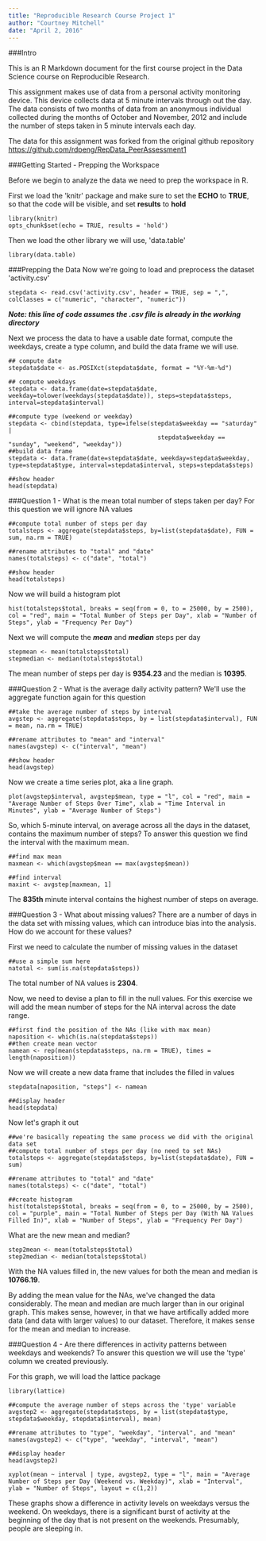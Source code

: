 ```yaml
---
title: "Reproducible Research Course Project 1"
author: "Courtney Mitchell"
date: "April 2, 2016"
---
```

###Intro

This is an R Markdown document for the first course project in the Data Science course on Reproducible Research.

This assignment makes use of data from a personal activity monitoring device. This device collects data at 5 minute intervals through out the day. The data consists of two months of data from an anonymous individual collected during the months of October and November, 2012 and include the number of steps taken in 5 minute intervals each day.

The data for this assignment was forked from the original github repository https://github.com/rdpeng/RepData_PeerAssessment1


###Getting Started - Prepping the Workspace

Before we begin to analyze the data we need to prep the workspace in R.

First we load the 'knitr' package and make sure to set the **ECHO** to **TRUE**, so that the code will be visible, and set **results** to **hold**
```{r}
library(knitr)
opts_chunk$set(echo = TRUE, results = 'hold')
```

Then we load the other library we will use, 'data.table' 
```{r}
library(data.table)
```

###Prepping the Data
Now we're going to load and preprocess the dataset 'activity.csv'

```{r}
stepdata <- read.csv('activity.csv', header = TRUE, sep = ",", colClasses = c("numeric", "character", "numeric"))
```
***Note: this line of code assumes the .csv file is already in the working directory***

Next we process the data to have a usable date format, compute the weekdays, create a type column, and build the data frame we will use.
```{r}
## compute date
stepdata$date <- as.POSIXct(stepdata$date, format = "%Y-%m-%d")

## compute weekdays
stepdata <- data.frame(date=stepdata$date, weekday=tolower(weekdays(stepdata$date)), steps=stepdata$steps, interval=stepdata$interval)

##compute type (weekend or weekday)
stepdata <- cbind(stepdata, type=ifelse(stepdata$weekday == "saturday" |
                                          stepdata$weekday == "sunday", "weekend", "weekday"))
##build data frame
stepdata <- data.frame(date=stepdata$date, weekday=stepdata$weekday, type=stepdata$type, interval=stepdata$interval, steps=stepdata$steps)

##show header
head(stepdata)
```

###Question 1 - What is the mean total number of steps taken per day?
For this question we will ignore NA values

```{r}
##compute total number of steps per day
totalsteps <- aggregate(stepdata$steps, by=list(stepdata$date), FUN = sum, na.rm = TRUE)

##rename attributes to "total" and "date"
names(totalsteps) <- c("date", "total")

##show header
head(totalsteps)
```
Now we will build a histogram plot

```{r}
hist(totalsteps$total, breaks = seq(from = 0, to = 25000, by = 2500), col = "red", main = "Total Number of Steps per Day", xlab = "Number of Steps", ylab = "Frequency Per Day")
```

Next we will compute the ***mean*** and ***median*** steps per day

```{r}
stepmean <- mean(totalsteps$total)
stepmedian <- median(totalsteps$total)
```
The mean number of steps per day is **9354.23** and the median is **10395**.

###Question 2 - What is the average daily activity pattern?
We'll use the aggregate function again for this question

```{r}
##take the average number of steps by interval 
avgstep <- aggregate(stepdata$steps, by = list(stepdata$interval), FUN = mean, na.rm = TRUE)

##rename attributes to "mean" and "interval"
names(avgstep) <- c("interval", "mean")

##show header
head(avgstep)
```
Now we create a time series plot, aka a line graph.

```{r}
plot(avgstep$interval, avgstep$mean, type = "l", col = "red", main = "Average Number of Steps Over Time", xlab = "Time Interval in Minutes", ylab = "Average Number of Steps")
```

So, which 5-minute interval, on average across all the days in the dataset, contains the maximum number of steps?
To answer this question we find the interval with the maximum mean.

```{r}
##find max mean
maxmean <- which(avgstep$mean == max(avgstep$mean))

##find interval
maxint <- avgstep[maxmean, 1]
```
The **835th** minute interval contains the highest number of steps on average.

###Question 3 - What about missing values?
There are a number of days in the data set with missing values, which can introduce bias into the analysis. How do we account for these values?

First we need to calculate the number of missing values in the dataset
```{r}
##use a simple sum here
natotal <- sum(is.na(stepdata$steps))
```
The total number of NA values is **2304**.

Now, we need to devise a plan to fill in the null values. For this exercise we will add the mean number of steps for the NA interval across the date range.

```{r}
##first find the position of the NAs (like with max mean)
naposition <- which(is.na(stepdata$steps))
##then create mean vector
namean <- rep(mean(stepdata$steps, na.rm = TRUE), times = length(naposition))
```

Now we will create a new data frame that includes the filled in values

```{r}
stepdata[naposition, "steps"] <- namean

##display header
head(stepdata)
```
Now let's graph it out

```{r}
##we're basically repeating the same process we did with the original data set
##compute total number of steps per day (no need to set NAs)
totalsteps <- aggregate(stepdata$steps, by=list(stepdata$date), FUN = sum)

##rename attributes to "total" and "date"
names(totalsteps) <- c("date", "total")

##create histogram
hist(totalsteps$total, breaks = seq(from = 0, to = 25000, by = 2500), col = "purple", main = "Total Number of Steps per Day (With NA Values Filled In)", xlab = "Number of Steps", ylab = "Frequency Per Day")
```

What are the new mean and median?
```{r}
step2mean <- mean(totalsteps$total)
step2median <- median(totalsteps$total)
```
With the NA values filled in, the new values for both the mean and median is **10766.19**.

By adding the mean value for the NAs, we've changed the data considerably. The mean and median are much larger than in our original graph. This makes sense, however, in that we have artifically added more data (and data with larger values) to our dataset. Therefore, it makes sense for the mean and median to increase.

###Question 4 - Are there differences in activity patterns between weekdays and weekends?
To answer this question we will use the 'type' column we created previously.

For this graph, we will load the lattice package
```{r}
library(lattice)

##compute the average number of steps across the 'type' variable
avgstep2 <- aggregate(stepdata$steps, by = list(stepdata$type, stepdata$weekday, stepdata$interval), mean)

##rename attributes to "type", "weekday", "interval", and "mean"
names(avgstep2) <- c("type", "weekday", "interval", "mean")

##display header
head(avgstep2)
```

```{r}
xyplot(mean ~ interval | type, avgstep2, type = "l", main = "Average Number of Steps per Day (Weekend vs. Weekday)", xlab = "Interval", ylab = "Number of Steps", layout = c(1,2))
```

These graphs show a difference in activity levels on weekdays versus the weekend. On weekdays, there is a significant burst of activity at the beginning of the day that is not present on the weekends. Presumably, people are sleeping in. 
